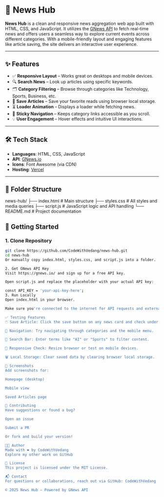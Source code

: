 # 📰 News Hub



**News Hub** is a clean and responsive news aggregation web app built with HTML, CSS, and JavaScript. It utilizes the [GNews API](https://gnews.io/) to fetch real-time news and offers users a seamless way to explore current events across different categories. With a mobile-friendly layout and engaging features like article saving, the site delivers an interactive user experience.

---

## ✨ Features

- ✅ **Responsive Layout** – Works great on desktops and mobile devices.
- 🔍 **Search News** – Look up articles using specific keywords.
- 🗂️ **Category Filtering** – Browse through categories like Technology, Sports, Business, etc.
- 💾 **Save Articles** – Save your favorite reads using browser local storage.
- ⏳ **Loader Animation** – Displays a loader while fetching news.
- 🧭 **Sticky Navigation** – Keeps category links accessible as you scroll.
- 💡 **User Engagement** – Hover effects and intuitive UI interactions.

---

## 🛠️ Tech Stack

- **Languages**: HTML, CSS, JavaScript
- **API**: [GNews.io](https://gnews.io/)
- **Icons**: Font Awesome (via CDN)
- **Hosting**: [Vercel](https://vercel.com/)

---

## 📁 Folder Structure

news-hub/
├── index.html # Main structure
├── styles.css # All styles and media queries
├── script.js # JavaScript logic and API handling
└── README.md # Project documentation


## 🚀 Getting Started

### 1. Clone Repository

```bash
git clone https://github.com/CodeWithVedang/news-hub.git
cd news-hub
Or manually copy index.html, styles.css, and script.js into a folder.

2. Get GNews API Key
Visit https://gnews.io/ and sign up for a free API key.

Open script.js and replace the placeholder with your actual API key:

const API_KEY = 'your-api-key-here';
3. Run Locally
Open index.html in your browser.

Make sure you're connected to the internet for API requests and external icon fonts.

✅ Testing Features
🖱️ Save Article: Click the save button on any news card and check under "Saved Articles".

🧭 Navigation: Try navigating through categories and the mobile menu.

🔎 Search Bar: Enter terms like "AI" or "Sports" to filter content.

📱 Responsive Check: Resize browser or test on mobile devices.

🗑️ Local Storage: Clear saved data by clearing browser local storage.

📸 Screenshots
Add screenshots for:

Homepage (desktop)

Mobile view

Saved Articles page

🤝 Contributing
Have suggestions or found a bug?

Open an issue

Submit a PR

Or fork and build your version!

👨‍💻 Author
Made with ❤️ by CodeWithVedang
Explore my other work on GitHub

📄 License
This project is licensed under the MIT License.

📬 Contact
For questions or collaborations, reach out via GitHub: CodeWithVedang

© 2025 News Hub — Powered by GNews API